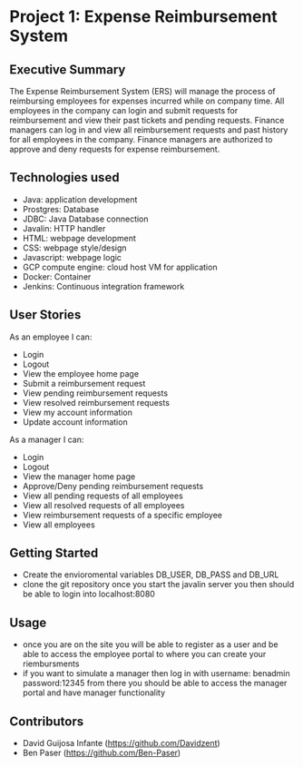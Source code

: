 # Project 1: Expense Reimbursement System

## Executive Summary

The Expense Reimbursement System (ERS) will manage the process of reimbursing employees for expenses incurred while on company time. All employees in the company can login and submit requests for reimbursement and view their past tickets and pending requests. Finance managers can log in and view all reimbursement requests and past history for all employees in the company. Finance managers are authorized to approve and deny requests for expense reimbursement.

## Technologies used

- Java: application development
- Prostgres: Database 
- JDBC: Java Database connection
- Javalin: HTTP handler
- HTML: webpage development
- CSS: webpage style/design
- Javascript: webpage logic 
- GCP compute engine: cloud host VM for application
- Docker: Container
- Jenkins: Continuous integration framework

## User Stories

As an employee I can:

-   Login
-   Logout
-   View the employee home page
-   Submit a reimbursement request
-   View pending reimbursement requests
-   View resolved reimbursement requests
-   View my account information
-   Update account information

As a manager I can:

-   Login
-   Logout
-   View the manager home page
-   Approve/Deny pending reimbursement requests
-   View all pending requests of all employees
-   View all resolved requests of all employees
-   View reimbursement requests of a specific employee
-   View all employees

## Getting Started

- Create the envioromental variables DB_USER, DB_PASS and DB_URL
- clone the git repository once you start the javalin server you then should be able to login into localhost:8080


## Usage

- once you are on the site you will be able to register as a user and be able to access the employee portal to where you can create your riembursments
- if you want to simulate a manager then log in with  username: benadmin password:12345 from there you should be able to access the manager portal and have manager functionality 



## Contributors

- David Guijosa Infante (https://github.com/Davidzent)
- Ben Paser (https://github.com/Ben-Paser)


